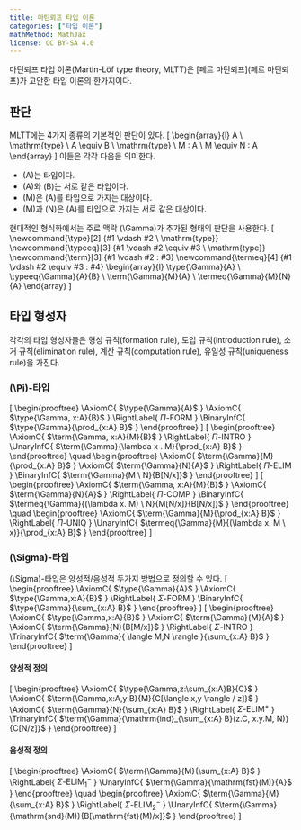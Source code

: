 ```yaml
---
title: 마틴뢰프 타입 이론
categories: ["타입 이론"]
mathMethod: MathJax
license: CC BY-SA 4.0
---
```


마틴뢰프 타입 이론(Martin-Löf type theory, MLTT)은 [페르 마틴뢰프](페르 마틴뢰프)가 고안한 타입 이론의 한가지이다.

## 판단
MLTT에는 4가지 종류의 기본적인 판단이 있다.
\[
\begin{array}{l}
A \ \mathrm{type} \\
A \equiv B \ \mathrm{type} \\
M : A \\
M \equiv N : A
\end{array}
\]
이들은 각각 다음을 의미한다.

* \(A\)는 타입이다.
* \(A\)와 \(B\)는 서로 같은 타입이다.
* \(M\)은 \(A\)를 타입으로 가지는 대상이다.
* \(M\)과 \(N\)은 \(A\)를 타입으로 가지는 서로 같은 대상이다.

현대적인 형식화에서는 주로 맥락 \(\Gamma\)가 추가된 형태의 판단을 사용한다.
\[
\newcommand{\type}[2] {#1 \vdash #2 \ \mathrm{type}}
\newcommand{\typeeq}[3] {#1 \vdash #2 \equiv #3 \ \mathrm{type}}
\newcommand{\term}[3] {#1 \vdash #2 : #3}
\newcommand{\termeq}[4] {#1 \vdash #2 \equiv #3 : #4}
\begin{array}{l}
\type{\Gamma}{A} \\
\typeeq{\Gamma}{A}{B} \\
\term{\Gamma}{M}{A} \\
\termeq{\Gamma}{M}{N}{A}
\end{array}
\]

## 타입 형성자
각각의 타입 형성자들은 형성 규칙(formation rule), 도입 규칙(introduction rule),
소거 규칙(elimination rule), 계산 규칙(computation rule), 유일성 규칙(uniqueness rule)을 가진다.

### \(\Pi\)-타입
\[
\begin{prooftree}
\AxiomC{ $\type{\Gamma}{A}$ }
\AxiomC{ $\type{\Gamma, x:A}{B}$ }
\RightLabel{ $\Pi\text{-FORM}$ }
\BinaryInfC{ $\type{\Gamma}{\prod_{x:A} B}$ }
\end{prooftree}
\]
\[
\begin{prooftree}
\AxiomC{ $\term{\Gamma, x:A}{M}{B}$ }
\RightLabel{ $\Pi\text{-INTRO}$ }
\UnaryInfC{ $\term{\Gamma}{\lambda x . M}{\prod_{x:A} B}$ }
\end{prooftree}
\quad
\begin{prooftree}
\AxiomC{ $\term{\Gamma}{M}{\prod_{x:A} B}$ }
\AxiomC{ $\term{\Gamma}{N}{A}$ }
\RightLabel{ $\Pi\text{-ELIM}$ }
\BinaryInfC{ $\term{\Gamma}{M \ N}{B[N/x]}$ }
\end{prooftree}
\]
\[
\begin{prooftree}
\AxiomC{ $\term{\Gamma, x:A}{M}{B}$ }
\AxiomC{ $\term{\Gamma}{N}{A}$ }
\RightLabel{ $\Pi\text{-COMP}$ }
\BinaryInfC{ $\termeq{\Gamma}{(\lambda x. M) \ N}{M[N/x]}{B[N/x]}$ }
\end{prooftree}
\quad
\begin{prooftree}
\AxiomC{ $\term{\Gamma}{M}{\prod_{x:A} B}$ }
\RightLabel{ $\Pi\text{-UNIQ}$ }
\UnaryInfC{ $\termeq{\Gamma}{M}{(\lambda x. M \ x)}{\prod_{x:A} B}$ }
\end{prooftree}
\]

### \(\Sigma\)-타입
\(\Sigma\)-타입은 양성적/음성적 두가지 방법으로 정의할 수 있다.
\[
\begin{prooftree}
\AxiomC{ $\type{\Gamma}{A}$ } 
\AxiomC{ $\type{\Gamma,x:A}{B}$ }
\RightLabel{ $\Sigma\text{-FORM}$ }
\BinaryInfC{ $\type{\Gamma}{\sum_{x:A} B}$ }
\end{prooftree}
\]
\[
\begin{prooftree}
\AxiomC{ $\type{\Gamma,x:A}{B}$ }
\AxiomC{ $\term{\Gamma}{M}{A}$ }
\AxiomC{ $\term{\Gamma}{N}{B[M/x]}$ }
\RightLabel{ $\Sigma\text{-INTRO}$ }
\TrinaryInfC{ $\term{\Gamma}{ \langle M,N \rangle }{\sum_{x:A} B}$ }
\end{prooftree}
\]
#### 양성적 정의
\[
\begin{prooftree}
\AxiomC{ $\type{\Gamma,z:\sum_{x:A}B}{C}$ }
\AxiomC{ $\term{\Gamma,x:A,y:B}{M}{C[\langle x,y \rangle / z]}$ }
\AxiomC{ $\term{\Gamma}{N}{\sum_{x:A} B}$ }
\RightLabel{ $\Sigma\text{-ELIM}^+$ }
\TrinaryInfC{ $\term{\Gamma}{\mathrm{ind}_{\sum_{x:A} B}(z.C, x.y.M, N)}{C[N/z]}$ }
\end{prooftree}
\]
#### 음성적 정의
\[
\begin{prooftree}
\AxiomC{ $\term{\Gamma}{M}{\sum_{x:A} B}$ }
\RightLabel{ $\Sigma\text{-ELIM}_1^-$ }
\UnaryInfC{ $\term{\Gamma}{\mathrm{fst}(M)}{A}$ }
\end{prooftree}
\quad
\begin{prooftree}
\AxiomC{ $\term{\Gamma}{M}{\sum_{x:A} B}$ }
\RightLabel{ $\Sigma\text{-ELIM}_2^-$ }
\UnaryInfC{ $\term{\Gamma}{\mathrm{snd}(M)}{B[\mathrm{fst}(M)/x]}$ }
\end{prooftree}
\]

